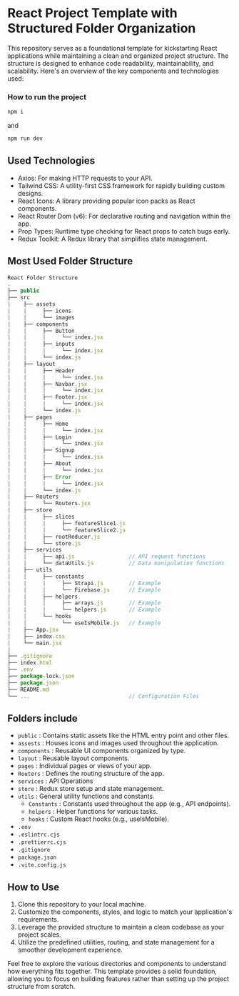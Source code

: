 # React Project Template with Structured Folder Organization

This repository serves as a foundational template for kickstarting React applications while maintaining a clean and organized project structure. The structure is designed to enhance code readability, maintainability, and scalability. Here's an overview of the key components and technologies used:

### How to run the project

```javascript
npm i
```
and
```javascript
npm run dev
```

## Used Technologies

- Axios: For making HTTP requests to your API.
- Tailwind CSS: A utility-first CSS framework for rapidly building custom designs.
- React Icons: A library providing popular icon packs as React components.
- React Router Dom (v6): For declarative routing and navigation within the app.
- Prop Types: Runtime type checking for React props to catch bugs early.
- Redux Toolkit: A Redux library that simplifies state management.

## Most Used Folder Structure

```javascript
React Folder Structure
.
├── public
├── src
|    ├── assets
|    |     ├── icons
|    |     └── images
|    ├── components
|    |     ├── Button
|    |     |     └── index.jsx
|    |	   ├── inputs
|    |     |     └── index.jsx
|    |     └── index.js
|    ├── layout
|    |     ├── Header
|    |     |     └── index.jsx
|    |     ├── Navbar.jsx
|    |     |     └── index.jsx
|    |     ├── Footer.jsx
|    |     |     └── index.jsx
|    |     └── index.js
|    ├── pages
|    |     ├── Home
|    |     |     └── index.jsx
|    |     ├── Login
|    |     |     └── index.jsx
|    |     ├── Signup
|    |     |     └── index.jsx
|    |     ├── About
|    |     |     └── index.jsx
|    |     ├── Error
|    |     |     └── index.jsx
|    |     └── index.js
|    ├── Routers
|    |     └── Routers.jsx
|    ├── store
|    |     ├── slices
|    |     |     ├── featureSlice1.js
|    |     |     └── featureSlice2.js
|    |     ├── rootReducer.js  
|    |     └── store.js
|    ├── services
|    |     ├── api.js                 // API request functions
|    |     └── dataUtils.js           // Data manipulation functions
|    ├── utils
|    |     ├── constants
|    |     |     ├── Strapi.js        // Example
|    |     |     └── Firebase.js      // Example
|    |     ├── helpers
|    |     |     ├── arrays.js        // Example
|    |     |     └── helpers.js       // Example
|    |     └── hooks  
|    |           └── useIsMobile.js   // Example
|    ├── App.jsx
|    ├── index.css
|    └── main.jsx
|
├── .gitignore
├── index.html
├── .env
├── package-lock.json
├── package.json
├── README.md
└── ...                               // Configuration Files
```

## Folders include

- `public`       : Contains static assets like the HTML entry point and other files.
- `assests`      : Houses icons and images used throughout the application.
- `components`   : Reusable UI components organized by type.
- `layout`       : Reusable layout components.
- `pages`        : Individual pages or views of your app.
- `Routers`      : Defines the routing structure of the app.
- `services`     : API Operations
- `store`        : Redux store setup and state management.
- `utils`        : General utility functions and constants.
  - `Constants`    : Constants used throughout the app (e.g., API endpoints).
  - `helpers`      : Helper functions for various tasks.
  - `hooks`        : Custom React hooks (e.g., useIsMobile).
- `.env`
- `.eslintrc.cjs`
- `.prettierrc.cjs`
- `.gitignore`
- `package.json`
- `.vite.config.js`

## How to Use
1. Clone this repository to your local machine.
2. Customize the components, styles, and logic to match your application's requirements.
3. Leverage the provided structure to maintain a clean codebase as your project scales.
4. Utilize the predefined utilities, routing, and state management for a smoother development experience.


Feel free to explore the various directories and components to understand how everything fits together. This template provides a solid foundation, allowing you to focus on building features rather than setting up the project structure from scratch.
